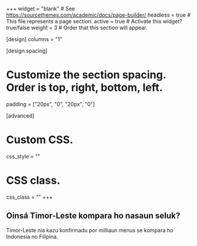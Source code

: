 +++
widget = "blank"  # See https://sourcethemes.com/academic/docs/page-builder/
headless = true  # This file represents a page section.
active = true  # Activate this widget? true/false
weight = 3  # Order that this section will appear.

[design]
  columns = "1"

[design.spacing]
  # Customize the section spacing. Order is top, right, bottom, left.
  padding = ["20px", "0", "20px", "0"]

[advanced]
 # Custom CSS. 
 css_style = ""
 
 # CSS class.
 css_class = ""
+++

## Oinsá Timor-Leste kompara ho nasaun seluk?

Timor-Leste nia kazu konfirmadu por milliaun menus se kompara ho Indonesia no Filipina.

<script type="text/javascript">
  google.charts.load('current', {
    'packages':['geochart'],
    // Note: you will need to get a mapsApiKey for your project.
    // See: https://developers.google.com/chart/interactive/docs/basic_load_libs#load-settings
    'mapsApiKey': 'AIzaSyD-9tSrke72PouQMnMX-a7eZSW0jkFMBWY'
  });
  google.charts.setOnLoadCallback(drawRegionsMap);

  function drawRegionsMap() {
    var data = google.visualization.arrayToDataTable([
        ['Country', 'Kazu konfirmadu por milliaun'],
        ["Cambodia", 7.297099803570447],
        ["Indonesia", 33.25489757244768],
        ["Laos", 2.61148426319583],
        ["Malaysia", 179.81833898648824],
        ["Myanmar", 2.6833404294822363],
        ["Philippines", 70.97027739778265],
        ["Thailand", 42.09170381113874],
        ["TL", 18.203303596214322],
        ["Vietnam", 2.7738229967863823],
    ]);

    var options = {
        region: '035',
        chartArea: {width: '95%', height: '80%', top: 5},
        colorAxis: {colors: ['red']}
    };

    var chart = new google.visualization.GeoChart(document.getElementById('compare-map'));

    chart.draw(data, options);
  }
</script>

<div id="compare-map"></div>

<style>
#compare-map {
    max-width: 800px;
}
</style>
